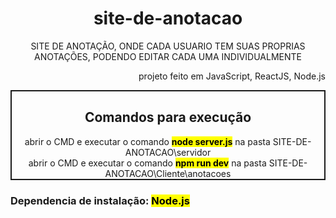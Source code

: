 <h1 align="center">site-de-anotacao</h1>
<div align="center">SITE DE ANOTAÇÃO, ONDE CADA USUARIO TEM SUAS PROPRIAS ANOTAÇÕES, PODENDO EDITAR CADA UMA INDIVIDUALMENTE</div>
<p align="right">projeto feito em JavaScript, ReactJS, Node.js</p>


<section  style="border: 2px solid;">
<h1 align="center">Comandos para execução</h1>
<div align="center">abrir o CMD e executar o comando <Mark><Strong>node server.js</Strong></Mark> na pasta SITE-DE-ANOTACAO\servidor</div>
<div align="center">abrir o CMD e executar o comando <Mark><Strong>npm run dev</Strong></Mark> na pasta SITE-DE-ANOTACAO\Cliente\anotacoes</div>
</section>

<h3>Dependencia de instalação: <Mark>Node.js</Mark></h3>